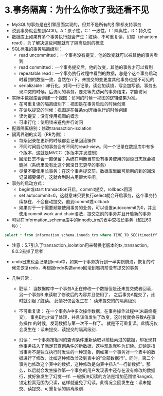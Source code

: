 # 3.事务隔离：为什么你改了我还看不见
* MySQL的事务是在引擎层面实现的，但并不是所有的引擎都支持事务
* 说到事务就会想到ACID。A：原子性，C：一致性，I：隔离性，D：持久性
* 数据库上如果有多个事务执行就会产生：脏读、不可重复读、幻度（phantom read），为了解决这些问题就有了隔离级别的概念
* SQL标准的事务隔离级别：
  * read uncommitted：一个事务没有提交，他的改变就可以被其他的事务看到
  * read committed：一个事务提交后，他的改变，其他的事务才可以看到
  * repeatable read：一个事务执行过程中看到的数据，总是个这个事务启动时看到的数据一致，当然在rr下，未提交的变更度其他事务也是不可见的
  * serializable：串行化，对同一行记录，读会加读锁，写会加写锁，事务出现冲突的时候，后访问的事务，要先等先访问的事务结束，才能访问
* 实际中数据库会创建一个视图：访问的时候一视图的逻辑结果为准。
  * 在可重复读的隔离级别下：视图是在事务启动的时候创建
  * 在读以提交的时候：视图是在每条sql开始执行的时候创建
  * 读为提交：没有使用视图的概念
  * 可串行化：使用锁来避免并行访问
* 配置隔离级别：修改transaction-isolation
* 隔离界别的实现（RR为例）：
  * 每条记录在更新的时候都会记录回滚操作
  * 不同时间启动的事务会有不同的read-view。同一个记录在数据库中有多个版本，这就是MVCC（多版本并发控制）
  * 回滚日志不会一直保留：系统在判断当前没有事务使用的回滚日志就会被删掉（系统里没有比这个回滚日志更早的事务）
  * 尽量不要使用长事务：在这个事务提交前，数据库里面可能用的到的回滚记录都要保存，这就会到时占用很大空间。
* 事务的启动方式：
  * begin或start transaction开启，commit提交，rollback回滚
  * set autocommit=0，这就意味只要执行select就会开启事务，这个事务持续存在，不会自动提交，直到commit或rollback
  * 如果对于一个需要频繁使用事务的业务，可以设置autocommit为0，并且使用commit work and chain语法，提交之前的事务并且开启新的事务
* 可以在information_schema库中的innodb_trx的表中查找长事务（超过60秒）：

```sql
select * from information_schema.innodb_trx where TIME_TO_SEC(timediff(now(),trx_started)) > 60;
```

* 注意：5.7引入了transaction_isolation用来替换老版本的tx_transaction，8.0.3去掉了后者

* undo日志也会记录到redo中，如果一个事务执行到一半实例崩溃，恢复的时候先恢复redo，再根据redo构造undo回滚到宕机前没有提交的事务

* 几种异常：

  * 脏读：
    当数据库中一个事务A正在修改一个数据但是还未提交或者回滚，
    另一个事务B 来读取了修改后的内容并且使用了，
    之后事务A提交了，此时就引起了脏读。 此情况仅会发生在： 读未提交的的隔离级别.
  * 不可重复读：
    在一个事务A中多次操作数据，在事务操作过程中(未最终提交)，
    事务B也才做了处理，并且该值发生了改变，这时候就会导致A在事务操作
    的时候，发现数据与第一次不一样了。 就是不可重复读。此情况仅会发生在：读未提交、读提交的隔离级别.

  * 幻读：
    一个事务按相同的查询条件重新读取以前检索过的数据，却发现其他事务插入了满足其查询条件的新数据，这种现象就称为幻读。幻读是指当事务不是独立执行时发生的一种现象，例如第一个事务对一个表中的数据进行了修改，比如这种修改涉及到表中的“全部数据行”。同时，第二个事务也修改这个表中的数据，这种修改是向表中插入“一行新数据”。那么，以后就会发生操作第一个事务的用户发现表中还存在没有修改的数据行，就好象发生了幻觉一样.
    一般解决幻读的方法是增加范围锁RangeS，锁定检索范围为只读，这样就避免了幻读。此情况会回发生在：读未提交、读提交、可重复读的隔离级别.